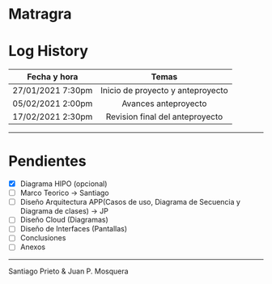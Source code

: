 # Matragra



# Log History

Fecha y hora | Temas
:-------------:|:--------------:
27/01/2021 7:30pm | Inicio de proyecto y anteproyecto
05/02/2021 2:00pm | Avances anteproyecto
17/02/2021 2:30pm | Revision final del anteproyecto

---
# Pendientes

- [x] Diagrama HIPO (opcional)
- [ ] Marco Teorico -> Santiago
- [ ] Diseño Arquitectura APP(Casos de uso, Diagrama de Secuencia y Diagrama de clases) -> JP
- [ ] Diseño Cloud (Diagramas)
- [ ] Diseño de Interfaces (Pantallas)
- [ ] Conclusiones
- [ ] Anexos

---
Santiago Prieto & Juan P. Mosquera
